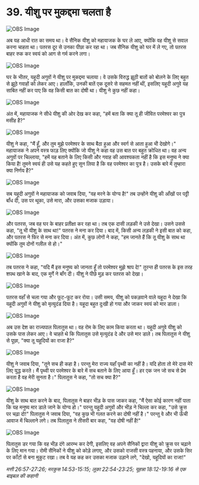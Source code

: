 # 39. यीशु पर मुकद्दमा चलता है

![OBS Image](https://cdn.door43.org/obs/jpg/360px/obs-en-39-01.jpg)

अब यह आधी रात का समय था। वे सैनिक यीशु को महायाजक के घर ले आए, क्योंकि वह यीशु से सवाल करना चाहता था। पतरस दूर से उनका पीछा कर रहा था। जब सैनिक यीशु को घर में ले गए, तो पतरस बाहर रुक कर स्वयं को आग से गर्म करने लगा।

![OBS Image](https://cdn.door43.org/obs/jpg/360px/obs-en-39-02.jpg)

घर के भीतर, यहूदी अगुवों ने यीशु पर मुकद्दमा चलाया। वे उसके विरुद्ध झूठी बातों को बोलने के लिए बहुत से झूठे गवाहों को लेकर आए। हालाँकि, उनकी बातें एक दूसरे से सहमत नहीं थीं, इसलिए यहूदी अगुवे यह साबित नहीं कर पाए कि वह किसी बात का दोषी था। यीशु ने कुछ नहीं कहा।

![OBS Image](https://cdn.door43.org/obs/jpg/360px/obs-en-39-03.jpg)

अंत में, महायाजक ने सीधे यीशु की ओर देख कर कहा, "हमें बता कि क्या तू ही जीवित परमेश्वर का पुत्र मसीह है?"

![OBS Image](https://cdn.door43.org/obs/jpg/360px/obs-en-39-04.jpg)

यीशु ने कहा, "मैं हूँ, और तुम मुझे परमेश्वर के साथ बैठा हुआ और स्वर्ग से आता हुआ भी देखोगे।" महायाजक ने अपने वस्त्र फाड़ लिए क्योंकि जो यीशु ने कहा वह उस बात पर बहुत क्रोधित था। वह अन्य अगुवों पर चिल्लाया, "हमें यह बताने के लिए किसी और गवाह की आवश्यकता नहीं है कि इस मनुष्य ने क्या किया है! तुमने स्वयं ही उसे यह कहते हुए सुन लिया है कि वह परमेश्वर का पुत्र है। उसके बारे में तुम्हारा क्या निर्णय है?"

![OBS Image](https://cdn.door43.org/obs/jpg/360px/obs-en-39-05.jpg)

सब यहूदी अगुवों ने महायाजक को जवाब दिया, "वह मरने के योग्य है!" तब उन्होंने यीशु की आँखों पर पट्टी बाँध दी, उस पर थूका, उसे मारा, और उसका मजाक उड़ाया।

![OBS Image](https://cdn.door43.org/obs/jpg/360px/obs-en-39-06.jpg)

और पतरस, जब वह घर के बाहर प्रतीक्षा कर रहा था। तब एक दासी लड़की ने उसे देखा। उसने उससे कहा, "तू भी यीशु के साथ था!" पतरस ने मना कर दिया। बाद में, किसी अन्य लड़की ने इसी बात को कहा, और पतरस ने फिर से मना कर दिया। अंत में, कुछ लोगों ने कहा, "हम जानते हैं कि तू यीशु के साथ था क्योंकि तुम दोनों गलील से हो।"

![OBS Image](https://cdn.door43.org/obs/jpg/360px/obs-en-39-07.jpg)

तब पतरस ने कहा, "यदि मैं इस मनुष्य को जानता हूँ तो परमेश्वर मुझे श्राप दे!" तुरन्त ही पतरस के इस तरह शपथ खाने के बाद, एक मुर्गे ने बाँग दी। यीशु ने पीछे मुड़ कर पतरस को देखा।

![OBS Image](https://cdn.door43.org/obs/jpg/360px/obs-en-39-08.jpg)

पतरस वहाँ से चला गया और फूट-फूट कर रोया। उसी समय, यीशु को पकड़वाने वाले यहूदा ने देखा कि यहूदी अगुवों ने यीशु को मृत्युदंड दिया है। यहूदा बहुत दुःखी हो गया और जाकर स्वयं को मार डाला।

![OBS Image](https://cdn.door43.org/obs/jpg/360px/obs-en-39-09.jpg)

अब उस देश का राज्यपाल पिलातुस था। वह रोम के लिए काम किया करता था। यहूदी अगुवे यीशु को उसके पास लेकर आए। वे चाहते थे कि पिलातुस उसे मृत्युदंड दे और उसे मार डाले। तब पिलातुस ने यीशु से पूछा, "क्या तू यहूदियों का राजा है?"

![OBS Image](https://cdn.door43.org/obs/jpg/360px/obs-en-39-10.jpg)

यीशु ने जवाब दिया, "तूने सच ही कहा है। परन्तु मेरा राज्य यहाँ पृथ्वी का नहीं है। यदि होता तो मेरे दास मेरे लिए युद्ध करते। मैं पृथ्वी पर परमेश्वर के बारे में सच बताने के लिए आया हूँ। हर एक जन जो सच से प्रेम करता है वह मेरी सुनता है।" पिलातुस ने कहा, "तो सच क्या है?"

![OBS Image](https://cdn.door43.org/obs/jpg/360px/obs-en-39-11.jpg)

यीशु के साथ बात करने के बाद, पिलातुस ने बाहर भीड़ के पास जाकर कहा, "मैं ऐसा कोई कारण नहीं पाता कि यह मनुष्य मार डाले जाने के योग्य हो।" परन्तु यहूदी अगुवों और भीड़ ने चिल्ला कर कहा, "उसे क्रूस पर चढ़ा दो!" पिलातुस ने जवाब दिया, "वह कुछ भी गलत करने का दोषी नहीं है।" परन्तु वे और भी ऊँची आवाज में चिल्लाने लगे। तब पिलातुस ने तीसरी बार कहा, "वह दोषी नहीं है!"

![OBS Image](https://cdn.door43.org/obs/jpg/360px/obs-en-39-12.jpg)

पिलातुस डर गया कि वह भीड़ दंगे आरम्भ कर देगी, इसलिए वह अपने सैनिकों द्वारा यीशु को क्रूस पर चढ़ाने के लिए मान गया। रोमी सैनिकों ने यीशु को कोड़े लगाए, और उसको राजसी वस्त्र पहनाया, और उसके सिर पर काँटों से बना मुकुट रखा। तब वे यह कह कर उसका मजाक उड़ाने लगे, "देखो, यहूदियों का राजा!"

_मत्ती 26:57-27:26; मरकुस 14:53-15:15; लूका 22:54-23:25; यूहन्ना 18:12-19:16 से एक बाइबल की कहानी_

